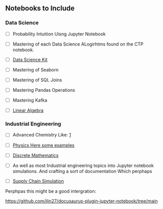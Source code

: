 ## Notebooks to Include


### Data Science

- [ ] Probability Intuition Uisng Jupyter Notebook
- [ ] Mastering of each Data Science ALogirhtms found on the CTP notebook.
- [ ] [Data Science Kit](https://github.com/jakevdp/PythonDataScienceHandbook/tree/master/notebooks)
- [ ] Mastering of Seaborn
- [ ] Mastering of SQL Joins
- [ ] Mastering Pandas Operations
- [ ] Mastering Kafka
- [ ] [Linear Algebra](https://github.com/bvanderlei/jupyter-guide-to-linear-algebra/blob/main/Applications_EV.ipynb)



### Industrial Engineering

- [ ] Advanced Chemistry Like: [1](https://github.com/Abravene/Python-Notebooks-for-Physical-Chemistry/tree/main)
- [ ] [Physics Here some examples](https://www.numfys.net/examples/)
- [ ] [Discrete Mathematics](https://github.com/juanklopper/Discrete-Mathematics)
- [ ] As well as most Industrial engineering topics into Jupyter notebook simulations. And crafting a sort of documentation Which perphaps 
- [ ] [Supply Chain Simulation](https://www.udemy.com/course/ra-data-science-and-supply-chain-analytics-a-z-with-python/)



Perphpas this might be a good intergration:

https://github.com/jlin27/docusaurus-plugin-jupyter-notebook/tree/main


